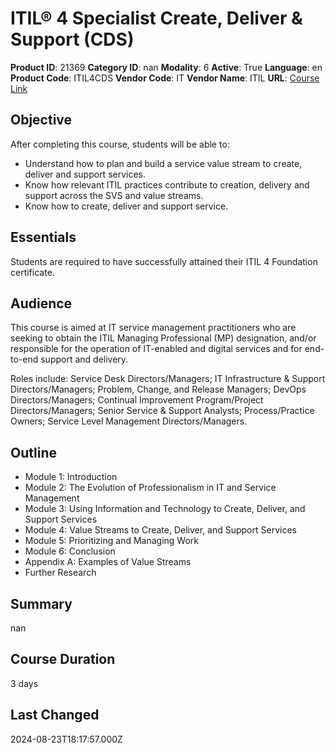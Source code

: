 # ITIL® 4 Specialist Create, Deliver & Support (CDS)

**Product ID**: 21369
**Category ID**: nan
**Modality**: 6
**Active**: True
**Language**: en
**Product Code**: ITIL4CDS
**Vendor Code**: IT
**Vendor Name**: ITIL
**URL**: [Course Link](https://www.fastlaneus.com/course/itil-itil4cds)

## Objective
After completing this course, students will be able to:


- Understand how to plan and build a service value stream to create, deliver and support services.
- Know how relevant ITIL practices contribute to creation, delivery and support across the SVS and value streams.
- Know how to create, deliver and support service.

## Essentials
Students are required to have successfully attained their ITIL 4 Foundation certificate.

## Audience
This course is aimed at IT service management practitioners who are seeking to obtain the ITIL Managing Professional (MP) designation, and/or responsible for the operation of IT-enabled and digital services and for end-to-end support and delivery.

Roles include: Service Desk Directors/Managers; IT Infrastructure & Support Directors/Managers; Problem, Change, and Release Managers; DevOps Directors/Managers; Continual Improvement Program/Project Directors/Managers; Senior Service & Support Analysts; Process/Practice Owners; Service Level Management Directors/Managers.

## Outline
- Module 1: Introduction
- Module 2: The Evolution of Professionalism in IT and Service Management
- Module 3: Using Information and Technology to Create, Deliver, and Support Services
- Module 4: Value Streams to Create, Deliver, and Support Services
- Module 5: Prioritizing and Managing Work
- Module 6: Conclusion
- Appendix A: Examples of Value Streams
- Further Research

## Summary
nan

## Course Duration
3 days

## Last Changed
2024-08-23T18:17:57.000Z

